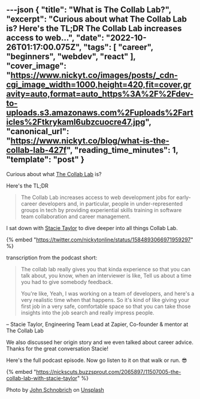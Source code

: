 ---json
{
  "title": "What is The Collab Lab?",
  "excerpt": "Curious about what The Collab Lab is?  Here's the TL;DR   The Collab Lab increases access to web...",
  "date": "2022-10-26T01:17:00.075Z",
  "tags": [
    "career",
    "beginners",
    "webdev",
    "react"
  ],
  "cover_image": "https://www.nickyt.co/images/posts/_cdn-cgi_image_width=1000,height=420,fit=cover,gravity=auto,format=auto_https%3A%2F%2Fdev-to-uploads.s3.amazonaws.com%2Fuploads%2Farticles%2Ftkrykaml6ubzcuocre47.jpg",
  "canonical_url": "https://www.nickyt.co/blog/what-is-the-collab-lab-427f",
  "reading_time_minutes": 1,
  "template": "post"
}
---

Curious about what [The Collab Lab](https://the-collab-lab.codes/) is?

Here's the TL;DR

> The Collab Lab increases access to web development jobs for early-career developers and, in particular, people in under-represented groups in tech by providing experiential skills training in software team collaboration and career management.

I sat down with [Stacie Taylor](https://twitter.com/the_real_stacie) to dive deeper into all things Collab Lab.

{% embed "https://twitter.com/nickytonline/status/1584893066971959297" %}

transcription from the podcast short:

> The collab lab really gives you that kinda experience so that you can talk about, you know, when an interviewer is like, Tell us about a time you had to give somebody feedback. 
>
> You're like, Yeah, I was working on a team of developers, and here's a very realistic time when that happens. So it's kind of like giving your first job in a very safe, comfortable space so that you can take those insights into the job search and really impress people.

– Stacie Taylor, Engineering Team Lead at Zapier, Co-founder & mentor at The Collab Lab

We also discussed her origin story and we even talked about career advice. Thanks for the great conversation Stacie!

Here's the full podcast episode. Now go listen to it on that walk or run. 😎

{% embed "https://nickscuts.buzzsprout.com/2065897/11507005-the-collab-lab-with-stacie-taylor" %}

Photo by <a href="https://unsplash.com/@johnschno?utm_source=unsplash&utm_medium=referral&utm_content=creditCopyText">John Schnobrich</a> on <a href="https://unsplash.com/s/photos/collaborate?utm_source=unsplash&utm_medium=referral&utm_content=creditCopyText">Unsplash</a>
